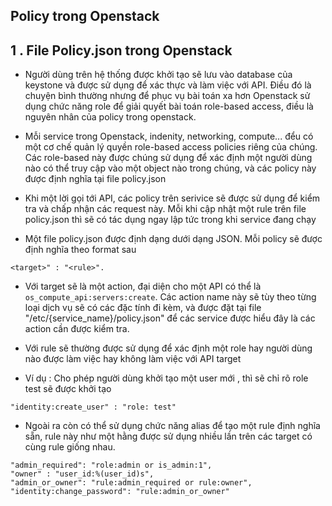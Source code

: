 

## Policy trong Openstack



## 1 . File Policy.json trong Openstack


- Người dùng trên hệ thống được khởi tạo sẽ lưu vào database của keystone và được sử dụng để xác thực và làm việc với API. Điều đó là chuyện bình thường nhưng để phục vụ bài toán xa hơn Openstack sử dụng chức năng role để giải quyết bài toán role-based access, điều là nguyên nhân của policy trong openstack.

- Mỗi service trong Openstack, indenity, networking, compute... đểu có một cơ chế quản lý quyền role-based access policies riêng của chúng. Các role-based này được chúng sử dụng để xác định một người dùng nào có thể truy cập vào một object nào trong chúng, và các policy này được định nghĩa tại file policy.json 
- Khi một lời gọi tới API, các policy trên serivice sẽ được sử dụng để kiểm tra và chấp nhận các request này. Mỗi khi cập nhật một rule trên file policy.json thì sẽ có tác dụng ngay lập tức trong khi service đang chạy
-   Một file policy.json được định dạng dưới dạng JSON. Mỗi policy sẽ được định nghĩa theo format sau 
```
<target>" : "<rule>".
```

- Với target sẽ là một action, đại diện cho một API có thể là `os_compute_api:servers:create`. Các action name này sẽ tùy theo từng loại dịch vụ sẽ có các đặc tính đi kèm, và được đặt tại file  "/etc/{service_name}/policy.json" để các service được hiểu đây là các action cần được kiểm tra. 
- Với rule sẽ thường được sử dụng để xác định một role hay người dùng nào được làm việc hay không làm việc với API target

- Ví dụ : Cho phép người dùng khởi tạo một user mới , thì sẽ chỉ rõ role test sẽ được khởi tạo 
```
"identity:create_user" : "role: test"
```

- Ngoài ra còn có thể sử dụng chức năng alias để tạo một rule định nghĩa sẵn, rule này như một hằng được sử dụng nhiều lần trên các target có cùng rule giống nhau. 
```
"admin_required": "role:admin or is_admin:1",
"owner" : "user_id:%(user_id)s",
"admin_or_owner": "rule:admin_required or rule:owner",
"identity:change_password": "rule:admin_or_owner"
```